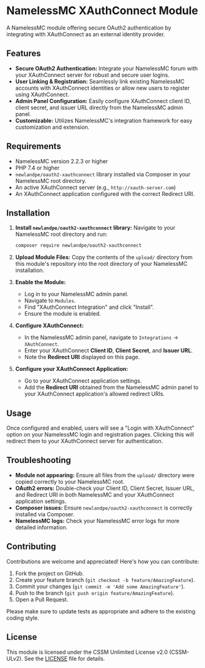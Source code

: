 # NamelessMC XAuthConnect Module

A NamelessMC module offering secure OAuth2 authentication by integrating with XAuthConnect as an external identity provider.

## Features

- **Secure OAuth2 Authentication:** Integrate your NamelessMC forum with your XAuthConnect server for robust and secure user logins.
- **User Linking & Registration:** Seamlessly link existing NamelessMC accounts with XAuthConnect identities or allow new users to register using XAuthConnect.
- **Admin Panel Configuration:** Easily configure XAuthConnect client ID, client secret, and issuer URL directly from the NamelessMC admin panel.
- **Customizable:** Utilizes NamelessMC's integration framework for easy customization and extension.

## Requirements

- NamelessMC version 2.2.3 or higher
- PHP 7.4 or higher
- `newlandpe/oauth2-xauthconnect` library installed via Composer in your NamelessMC root directory.
- An active XAuthConnect server (e.g., `http://xauth-server.com`)
- An XAuthConnect application configured with the correct Redirect URI.

## Installation

1. **Install `newlandpe/oauth2-xauthconnect` library:**
   Navigate to your NamelessMC root directory and run:
   ```bash
   composer require newlandpe/oauth2-xauthconnect
   ```

2. **Upload Module Files:**
   Copy the contents of the `upload/` directory from this module's repository into the root directory of your NamelessMC installation.

3. **Enable the Module:**
   - Log in to your NamelessMC admin panel.
   - Navigate to `Modules`.
   - Find "XAuthConnect Integration" and click "Install".
   - Ensure the module is enabled.

4. **Configure XAuthConnect:**
   - In the NamelessMC admin panel, navigate to `Integrations` -> `XAuthConnect`.
   - Enter your XAuthConnect **Client ID**, **Client Secret**, and **Issuer URL**.
   - Note the **Redirect URI** displayed on this page.

5. **Configure your XAuthConnect Application:**
   - Go to your XAuthConnect application settings.
   - Add the **Redirect URI** obtained from the NamelessMC admin panel to your XAuthConnect application's allowed redirect URIs.

## Usage

Once configured and enabled, users will see a "Login with XAuthConnect" option on your NamelessMC login and registration pages. Clicking this will redirect them to your XAuthConnect server for authentication.

## Troubleshooting

- **Module not appearing:** Ensure all files from the `upload/` directory were copied correctly to your NamelessMC root.
- **OAuth2 errors:** Double-check your Client ID, Client Secret, Issuer URL, and Redirect URI in both NamelessMC and your XAuthConnect application settings.
- **Composer issues:** Ensure `newlandpe/oauth2-xauthconnect` is correctly installed via Composer.
- **NamelessMC logs:** Check your NamelessMC error logs for more detailed information.

## Contributing

Contributions are welcome and appreciated! Here's how you can contribute:

1. Fork the project on GitHub.
2. Create your feature branch (`git checkout -b feature/AmazingFeature`).
3. Commit your changes (`git commit -m 'Add some AmazingFeature'`).
4. Push to the branch (`git push origin feature/AmazingFeature`).
5. Open a Pull Request.

Please make sure to update tests as appropriate and adhere to the existing coding style.

## License

This module is licensed under the CSSM Unlimited License v2.0 (CSSM-ULv2). See the [LICENSE](LICENSE) file for details.


